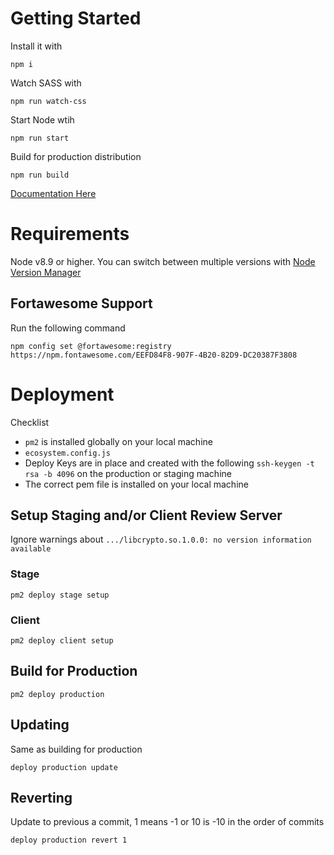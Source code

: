 # Getting Started
Install it with
```
npm i
```

Watch SASS with
```
npm run watch-css
```

Start Node wtih
```
npm run start
```

Build for production distribution
```
npm run build
```

[Documentation Here](https://giantagency.atlassian.net/wiki/spaces/MT/pages/162201601/Bootstrap+and+React.js+Web+Application+Development+Process)


# Requirements
Node v8.9 or higher. You can switch between multiple versions with [Node Version Manager](https://github.com/creationix/nvm)

## Fortawesome Support
Run the following command
```
npm config set @fortawesome:registry https://npm.fontawesome.com/EEFD84F8-907F-4B20-82D9-DC20387F3808
```
# Deployment
Checklist
* `pm2` is installed globally on your local machine
* `ecosystem.config.js`
* Deploy Keys are in place and created with the following `ssh-keygen -t rsa -b 4096` on the production or staging machine
* The correct pem file is installed on your local machine

## Setup Staging and/or Client Review Server
Ignore warnings about `.../libcrypto.so.1.0.0: no version information available`
### Stage
```
pm2 deploy stage setup
```
### Client
```
pm2 deploy client setup
```

## Build for Production
```
pm2 deploy production
```

## Updating
Same as building for production
```
deploy production update
```

## Reverting
Update to previous a commit, 1 means -1 or 10 is -10 in the order of commits
```
deploy production revert 1
```
